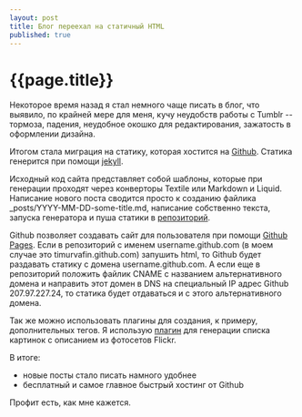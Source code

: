 ```yaml
---
layout: post
title: Блог переехал на статичный HTML
published: true
---
```


# {{page.title}}

Некоторое время назад я стал немного чаще писать в блог, что выявило, по крайней мере для меня, кучу неудобств работы с Tumblr -- тормоза, падения, неудобное окошко для редактирования, зажатость в оформлении дизайна.

Итогом стала миграция на статику, которая хостится на [Github](http://github.com).
Статика генерится при помощи [jekyll](https://github.com/mojombo/jekyll).

Исходный код сайта представляет собой шаблоны, которые при генерации проходят через конверторы Textile или Markdown и Liquid.
Написание нового поста сводится просто к созданию файлика _posts/YYYY-MM-DD-some-title.md, написание собственно текста, запуска генератора и пуша статики в [репозиторий](https://github.com/timurvafin/timurvafin.github.com).

Github позволяет создавать сайт для пользователя при помощи [Github Pages](http://pages.github.com/). Если в репозиторий с именем username.github.com (в моем случае это timurvafin.github.com) запушить html, то Github будет раздавать статику с домена username.github.com. А если еще в репозиторий положить файлик CNAME с названием альтернативного домена и направить этот домен в DNS на специальный IP адрес Github 207.97.227.24, то статика будет отдаваться и с этого альтернативного домена.

Так же можно использовать плагины для создания, к примеру, дополнительных тегов.
Я использую [плагин](https://github.com/timurvafin/timurvafin.github.com-source/blob/master/_plugins/flickr_set.rb) для генерации списка картинок с описанием из фотосетов Flickr.

В итоге:

* новые посты стало писать намного удобнее
* бесплатный и самое главное быстрый хостинг от Github

Профит есть, как мне кажется.
